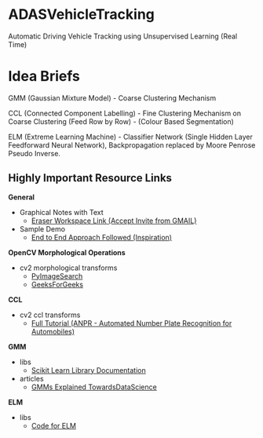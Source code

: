 # ADASVehicleTracking
Automatic Driving Vehicle Tracking using Unsupervised Learning (Real Time)
# Idea Briefs

GMM (Gaussian Mixture Model) - Coarse Clustering Mechanism

CCL (Connected Component Labelling) - Fine Clustering Mechanism on Coarse Clustering (Feed Row by Row) - (Colour Based Segmentation)

ELM (Extreme Learning Machine) - Classifier Network (Single Hidden Layer Feedforward Neural Network), Backpropagation replaced by Moore Penrose Pseudo Inverse.


## **Highly Important Resource Links**

**General**
- Graphical Notes with Text
    - [Eraser Workspace Link (Accept Invite from GMAIL)](https://app.tryeraser.com/workspace/1pWX4dh4vrHlrtpbbm3H)
- Sample Demo
    - [End to End Approach Followed (Inspiration)](https://homepages.inf.ed.ac.uk/rbf/HIPR2/label.htm)

**OpenCV Morphological Operations**
- cv2 morphological transforms
    - [PyImageSearch](https://pyimagesearch.com/2021/04/28/opencv-morphological-operations/)
    - [GeeksForGeeks](https://www.geeksforgeeks.org/python-opencv-morphological-operations/) 

**CCL**
- cv2 ccl transforms
    - [Full Tutorial (ANPR - Automated Number Plate Recognition for Automobiles)](https://pyimagesearch.com/2021/02/22/opencv-connected-component-labeling-and-analysis/)

**GMM**
- libs
    - [Scikit Learn Library Documentation](https://scikit-learn.org/stable/modules/mixture.html)
- articles
    - [GMMs Explained TowardsDataScience](https://towardsdatascience.com/gaussian-mixture-models-explained-6986aaf5a95)

**ELM**
- libs
    - [Code for ELM](https://github.com/khanfarhan10/elm/blob/master/example.py)